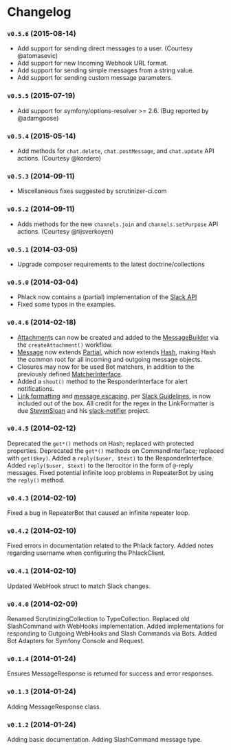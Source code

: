 Changelog
=========

### `v0.5.6` (2015-08-14)

* Add support for sending direct messages to a user. (Courtesy @atomasevic)
* Add support for new Incoming Webhook URL format.
* Add support for sending simple messages from a string value.
* Add support for sending custom message parameters.

### `v0.5.5` (2015-07-19)

* Add support for symfony/options-resolver >= 2.6. (Bug reported by @adamgoose)

### `v0.5.4` (2015-05-14)

* Add methods for `chat.delete`, `chat.postMessage`, and `chat.update` API actions. (Courtesy @kordero)

### `v0.5.3` (2014-09-11)

* Miscellaneous fixes suggested by scrutinizer-ci.com

### `v0.5.2` (2014-09-11)

* Adds methods for the new `channels.join` and `channels.setPurpose` API actions. (Courtesy @tijsverkoyen)

### `v0.5.1` (2014-03-05)

* Upgrade composer requirements to the latest doctrine/collections

### `v0.5.0` (2014-03-04)

* Phlack now contains a (partial) implementation of the [Slack API](https://api.slack.com)
* Fixed some typos in the examples.

### `v0.4.6` (2014-02-18)

* [Attachment](src/Crummy/Phlack/Message/Attachment.php)s can now be created and added to the [MessageBuilder](src/Crummy/Phlack/Builder/MessageBuilder.php) via the `createAttachment()` workflow.
* [Message](src/Crummy/Phlack/Message/Message.php) now extends [Partial](src/Crummy/Phlack/Message/Partial.php), which now extends [Hash](src/Crummy/Phlack/Common/Hash.php), making Hash the common root for all incoming and outgoing message objects.
* Closures may now for be used Bot matchers, in addition to the previously defined [MatcherInterface](src/Crummy/Phlack/Common/Matcher/MatcherInterface.php).
* Added a `shout()` method to the ResponderInterface for alert notifications.
* [Link formatting](src/Crummy/Phlack/Common/Formatter/LinkFormatter.php) and [message escaping](src/Crummy/Phlack/Common/Formatter/EncodeFormatter.php), per [Slack Guidelines](https://api.slack.com/docs/formatting), is now included out of the box. All credit for the regex in the LinkFormatter is due [StevenSloan](https://github.com/stevenosloan) and his [slack-notifier](https://github.com/stevenosloan/slack-notifier) project.

### `v0.4.5` (2014-02-12)

Deprecated the `get*()` methods on Hash; replaced with protected properties.
Deprecated the `get*()` methods on CommandInterface; replaced with `get($key)`.
Added a `reply($user, $text)` to the ResponderInterface.
Added `reply($user, $text)` to the Iterocitor in the form of `@`-reply messages.
Fixed potential infinite loop problems in RepeaterBot by using the `reply()` method.

### `v0.4.3` (2014-02-10)

Fixed a bug in RepeaterBot that caused an infinite repeater loop.

### `v0.4.2` (2014-02-10)

Fixed errors in documentation related to the Phlack factory.
Added notes regarding username when configuring the PhlackClient.

### `v0.4.1` (2014-02-10)

Updated WebHook struct to match Slack changes.

### `v0.4.0` (2014-02-09)

Renamed ScrutinizingCollection to TypeCollection.
Replaced old SlashCommand with WebHooks implementation.
Added implementations for responding to Outgoing WebHooks and Slash Commands via Bots.
Added Bot Adapters for Symfony Console and Request.

### `v0.1.4` (2014-01-24)

Ensures MessageResponse is returned for success and error responses.

### `v0.1.3` (2014-01-24)

Adding MessageResponse class.

### `v0.1.2` (2014-01-24)

Adding basic documentation.
Adding SlashCommand message type.
